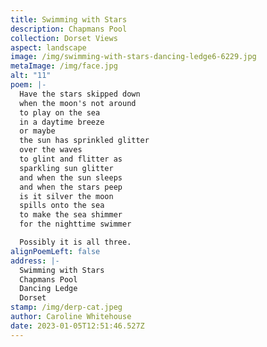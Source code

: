 ```yaml
---
title: Swimming with Stars
description: Chapmans Pool
collection: Dorset Views
aspect: landscape
image: /img/swimming-with-stars-dancing-ledge6-6229.jpg
metaImage: /img/face.jpg
alt: "11"
poem: |-
  Have the stars skipped down
  when the moon's not around
  to play on the sea 
  in a daytime breeze
  or maybe
  the sun has sprinkled glitter
  over the waves
  to glint and flitter as
  sparkling sun glitter
  and when the sun sleeps
  and when the stars peep
  is it silver the moon 
  spills onto the sea
  to make the sea shimmer 
  for the nighttime swimmer

  Possibly it is all three.
alignPoemLeft: false
address: |-
  Swimming with Stars
  Chapmans Pool
  Dancing Ledge
  Dorset
stamp: /img/derp-cat.jpeg
author: Caroline Whitehouse
date: 2023-01-05T12:51:46.527Z
---
```

